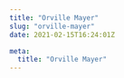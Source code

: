 ```yaml
---
title: "Orville Mayer"
slug: "orville-mayer"
date: 2021-02-15T16:24:01Z

meta:
  title: "Orville Mayer"
---
```


